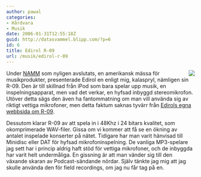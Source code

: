 ```yaml
---
author: pawal
categories:
- Hårdvara
- Musik
date: 2006-01-31T12:55:18Z
guid: http://datasvammel.blipp.com/?p=6
id: 6
title: Edirol R-09
url: /musik/edirol-r-09
---
```


<a href="http://www.edirol.net/products/en/R-09/"><img align="right" class="alignright" src="http://blipp.com/misc/edirolrecorder.jpg" /></a>

Under <a href="http://www.thenammshow.com/">NAMM</a> som nyligen avslutats, en amerikansk mässa för musikprodukter, presenterade Edirol en enligt mig, kalaspryl, nämligen sin R-09. Den är till skillnad från iPod som bara spelar upp musik, en inspelningsapparat, men vad det verkar, en hyfsad inbyggd stereomikrofon. Utöver detta sägs den även ha fantommatning om man vill använda sig av riktigt vettiga mikrofoner, men detta faktum saknas tyvärr från <a href="http://www.edirol.net/products/en/R-09/">Edirols egna webbsida om R-09</a>.

Dessutom klarar R-09 av att spela in i 48Khz i 24 bitars kvalitet, som okomprimerade WAV-filer. Gissa om vi kommer att få se en ökning av antalet inspelade konserter på nätet. Tidigare har man varit hänvisad till Minidisc eller DAT för hyfsad mikrofoninspelning. De vanliga MP3-spelare jag sett har i princip aldrig haft stöd för vettiga mikrofoner, och de inbyggda har varit helt undermåliga. En gissning är att man vänder sig till den växande skaran av Podcast-sändande nördar. Själv tänkte jag mig att jag skulle använda den för field recordings, om jag nu får tag på en.